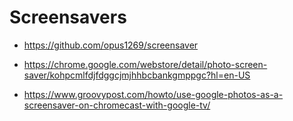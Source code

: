 # Screensavers

* https://github.com/opus1269/screensaver
* https://chrome.google.com/webstore/detail/photo-screen-saver/kohpcmlfdjfdggcjmjhhbcbankgmppgc?hl=en-US


* https://www.groovypost.com/howto/use-google-photos-as-a-screensaver-on-chromecast-with-google-tv/